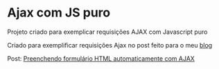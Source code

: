 # Ajax com JS puro
Projeto criado para exemplicar requisições AJAX com Javascript puro

Criado para exemplificar requisições Ajax no post feito para o meu [blog](http://blog.matheuscastiglioni.com.br)

Post: [Preenchendo formulário HTML automaticamente com AJAX](http://blog.matheuscastiglioni.com.br/requisicoes-ajax-com-javascript)
